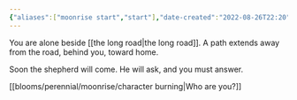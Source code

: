 ```yaml
---
{"aliases":["moonrise start","start"],"date-created":"2022-08-26T22:20","date-modified":"2024-07-11T17:41","dg-publish":true,"id":"start","tags":["moonrise"],"title":"start","dg-path":"moonrise/start.md","permalink":"/moonrise/start/","dgPassFrontmatter":true}
---
```



You are alone beside [[the long road\|the long road]]. A path extends away from the road, behind you, toward home.

Soon the shepherd will come. He will ask, and you must answer.

[[blooms/perennial/moonrise/character burning\|Who are you?]]

